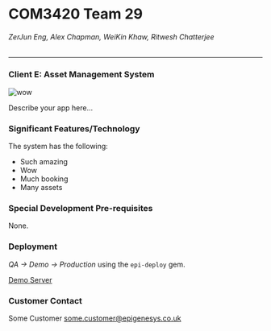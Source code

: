 # COM3420 Team 29
###### ZerJun Eng, Alex Chapman, WeiKin Khaw, Ritwesh Chatterjee

---

### Client E: Asset Management System
![wow](https://media1.tenor.com/images/a136bc5f7e7c57ba0297fe3ce8aefeca/tenor.gif?itemid=10533630)

Describe your app here...

### Significant Features/Technology
The system has the following:

* Such amazing
* Wow
* Much booking
* Many assets

### Special Development Pre-requisites
None.

### Deployment
*QA -> Demo -> Production* using the `epi-deploy` gem.

[Demo Server](https://team29.demo4.hut.shefcompsci.org.uk/)

### Customer Contact
Some Customer <some.customer@epigenesys.co.uk>
